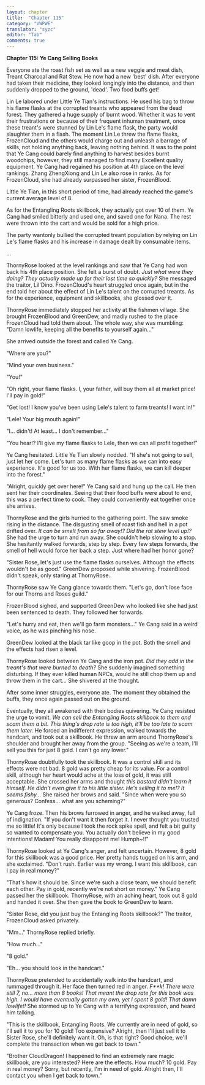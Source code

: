 ```yaml
---
layout: chapter
title:  "Chapter 115"
category: "VWPWE"
translator: "syzc"
editor: "Tab"
comments: true
---
```


**Chapter 115: Ye Cang Selling Books**
 
Everyone ate the roast fish set as well as a new veggie and meat dish, Treant Charcoal and Rat Stew. He now had a new 'best' dish. After everyone had taken their medicine, they looked longingly into the distance, and then suddenly dropped to the ground, 'dead'. Two food buffs get!
 
Lin Le labored under Little Ye Tian's instructions. He used his bag to throw his flame flasks at the corrupted treants who appeared from the dead forest. They gathered a huge supply of burnt wood. Whether it was to vent their frustrations or because of their frequent inhuman treatment, once these treant's were stunned by Lin Le's flame flask, the party would slaughter them in a flash. The moment Lin Le threw the flame flasks, FrozenCloud and the others would charge out and unleash a barrage of skills, not holding anything back, leaving nothing behind. It was to the point that Ye Cang could barely find anything to harvest besides burnt woodchips, however, they still managed to find many Excellent quality equipment. Ye Cang had regained his position at 4th place on the level rankings. Zhang ZhengXiong and Lin Le also rose in ranks. As for FrozenCloud, she had already surpassed her sister, FrozenBlood.
 
Little Ye Tian, in this short period of time, had already reached the game's current average level of 8.
 
As for the Entangling Roots skillbook, they actually got over 10 of them. Ye Cang had smiled bitterly and used one, and saved one for Nana. The rest were thrown into the cart and would be sold for a high price.
 
The party wantonly bullied the corrupted treant population by relying on Lin Le's flame flasks and his increase in damage dealt by consumable items.
 
...
 
ThornyRose looked at the level rankings and saw that Ye Cang had won back his 4th place position. She felt a burst of doubt. *Just what were they doing? They actually made up for their lost time so quickly?* She messaged the traitor, Lil'Dino. FrozenCloud's heart struggled once again, but in the end told her about the effect of Lin Le's talent on the corrupted treants. As for the experience, equipment and skillbooks, she glossed over it.
 
ThornyRose immediately stopped her activity at the fishmen village. She brought FrozenBlood and GreenDew, and madly rushed to the place FrozenCloud had told them about. The whole way, she was mumbling: "Damn lowlife, keeping all the benefits to yourself again..."
 
She arrived outside the forest and called Ye Cang.
 
"Where are you?"
 
"Mind your own business."
 
"You!"
 
"Oh right, your flame flasks. I, your father, will buy them all at market price! I'll pay in gold!"
 
"Get lost! I know you've been using Lele's talent to farm treants! I want in!"
 
"Lele! Your big mouth again!"
 
"I... didn't! At least... I don't remember..."
 
"You hear!? I'll give my flame flasks to Lele, then we can all profit together!"
 
Ye Cang hesitated. Little Ye Tian slowly nodded. "If she's not going to sell, just let her come. Let's turn as many flame flasks as we can into easy experience. It's good for us too. With her flame flasks, we can kill deeper into the forest."
 
"Alright, quickly get over here!" Ye Cang said and hung up the call. He then sent her their coordinates. Seeing that their food buffs were about to end, this was a perfect time to cook. They could conveniently eat together once she arrives.
 
ThornyRose and the girls hurried to the gathering point. The saw smoke rising in the distance. The disgusting smell of roast fish and hell in a pot drifted over. *It can be smelt from so far away!? Did the rat stew level up!?* She had the urge to turn and run away. She couldn't help slowing to a stop. She hesitantly walked forwards, step by step. Every few steps forwards, the smell of hell would force her back a step. Just where had her honor gone?
 
"Sister Rose, let's just use the flame flasks ourselves. Although the effects wouldn't be as good." GreenDew proposed while shivering. FrozenBlood didn't speak, only staring at ThornyRose.
 
ThornyRose saw Ye Cang glance towards them. "Let's go, don't lose face for our Thorns and Roses guild."
 
FrozenBlood sighed, and supported GreenDew who looked like she had just been sentenced to death. They followed her forwards.
 
"Let's hurry and eat, then we'll go farm monsters..." Ye Cang said in a weird voice, as he was pinching his nose.
 
GreenDew looked at the black tar like goop in the pot. Both the smell and the effects had risen a level.
 
ThornyRose looked between Ye Cang and the iron pot. *Did they add in the treant's that were burned to death?* She suddenly imagined something disturbing. If they ever killed human NPCs, would he still chop them up and throw them in the cart... She shivered at the thought.
 
After some inner struggles, everyone ate. The moment they obtained the buffs, they once again passed out on the ground.
 
Eventually, they all awakened with their bodies quivering. Ye Cang resisted the urge to vomit. *We can sell the Entangling Roots skillbook to them and scam them a bit. This thing's drop rate is too high, it'll be too late to scam them later.* He forced an indifferent expression, walked towards the handcart, and took out a skillbook. He threw an arm around ThornyRose's shoulder and brought her away from the group. "Seeing as we're a team, I'll sell you this for just 8 gold. I can't go any lower."
 
ThornyRose doubtfully took the skillbook. It was a control skill and its effects were not bad. 8 gold was pretty cheap for its value. For a control skill, although her heart would ache at the loss of gold, it was still acceptable. She crossed her arms and thought *this bastard didn't learn it himself. He didn't even give it to his little sister. He's selling it to me!? It seems fishy...* She raised her brows and said. "Since when were you so generous? Confess... what are you scheming?" 
 
Ye Cang froze. Then his brows furrowed in anger, and he walked away, full of indignation. "If you don't want it then forget it. I never thought you trusted me so little! It's only because I took the rock spike spell, and felt a bit guilty so wanted to compensate you. You actually don't believe in my good intentions! Madam! You really disappoint me! Humph~!!"
 
ThornyRose looked at Ye Cang's anger, and felt uncertain. However, 8 gold for this skillbook was a good price. Her pretty hands tugged on his arm, and she exclaimed. "Don't rush. Earlier was my wrong. I want this skillbook, can I pay in real money?"
 
"That's how it should be. Since we're such a close team, we should benefit each other. Pay in gold, recently we're not short on money." Ye Cang passed her the skillbook. ThornyRose, with an aching heart, took out 8 gold and handed it over. She then gave the book to GreenDew to learn.
 
"Sister Rose, did you just buy the Entangling Roots skillbook?" The traitor, FrozenCloud asked privately.
 
"Mm..." ThornyRose replied briefly.
 
"How much..."
 
"8 gold."
 
"Eh... you should look in the handcart."
 
ThornyRose pretended to accidentally walk into the handcart, and rummaged through it. Her face then turned red in anger. *F\*\*k! There were still 7, no... more than 8 books! That meant the drop rate for this book was high. I would have eventually gotten my own, yet I spent 8 gold! That damn lowlife!!* She stormed up to Ye Cang with a terrifying expression, and heard him talking.
 
"This is the skillbook, Entangling Roots. We currently are in need of gold, so I'll sell it to you for 10 gold! Too expensive? Alright, then I'll just sell it to Sister Rose, she'll definitely want it. Oh, is that right? Good choice, we'll complete the transaction when we get back to town."
 
"Brother CloudDragon! I happened to find an extremely rare magic skillbook, are you interested? Here are the effects. How much? 10 gold. Pay in real money? Sorry, but recently, I'm in need of gold. Alright then, I'll contact you when I get back to town."
